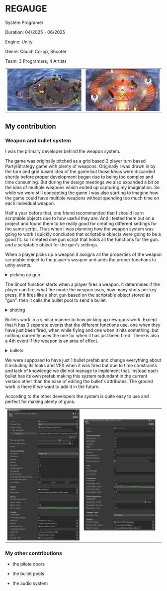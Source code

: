 # REGAUGE

System Programer

Duration: 04/2025 - 06/2025

Engine: Unity

Genre: Couch Co-op, Shooter

Team: 3 Programers, 4 Artists

<table>
  <tr>
    <td><img src="Gifs/4PlayerGameplay.gif" /></td>
    <td><img src="Gifs/SpinnyPlate.gif" /></td>
  </tr>
</table>

## My contribution

### Weapon and bullet system


I was the primary developer behind the weapon system.

The game was originally pitched as a grid based 2 player turn based Party/Strategy game with plenty of weapons. Originally I was drawn in by the turn and grid based idea of the game but those Ideas were discarded shortly before proper development began due to being too complex and time consuming. But during the design meetings we also expanded a bit on the idea of multiple weapons which ended up capturing my imagination. So while we were still concepting the game I was also starting to imagine how the game could have multiple weapons without spending too much time on each individual weapon.

Half a year before that, one friend recommended that I should learn scriptable objects due to how useful they are. And I tested them out on a project and found them to be really good for creating different settings for the same script. Thus when I was planning how the weapon system was going to work I quickly concluded that scriptable objects were going to be a good fit. so I created one gun script that holds all the functions for the gun. and a scriptable object for the gun's settings.

When a player picks up a weapon it assigns all the properties of the weapon scriptable object to the player's weapon and adds the proper functions to unity events.


<details>
  
  <summary> picking up gun </summary>

```csharp
public void NewGun(gunBase newgun)
    {
        if (!playerCharacter) { return; }
        fiering = false;
        if (gun.loopingAnimation) { animator.SetBool("IsFiring", fiering); }
        gun = newgun;
        source.loop = false;
        AudioClip clip = GameManager.Instance.AudioModulator(gun.equipSound, source, gun.equipMinPitch, gun.equipMaxPitch, gun.equipVolume);
        if (clip) { source.PlayOneShot(clip); }
        currentAmmo = gun.bulletCapasity;
        CheckForGun();

        if (laserSight)
        {
            laserSight.laserIsOn = gun.laserSight;
            laserSight.laserRange = gun.laserSightRange;
        }
        if (gun.shotGun)
        {
            fire -= Scatter;
            fire -= Fire;
            fire += Scatter;
        }
        else
        {
            fire -= Fire;
            fire -= Scatter;
            fire += Fire;
        }
        if (gun.doesItHaveRecoil)
        {
            fire -= Recoil;
            fire += Recoil;
        }
        else
        {
            fire -= Recoil;
        }
    }
```
  
</details>

The Shoot function starts when a player fires a weapon. It determines if the player can fire, what fire mode the weapon uses, how many shots per key press, if it fires like a shot gun based on the scriptable object stored as "gun". then it calls the bullet pool to send a bullet.

<details>
  <summary>shoting</summary>

  ```csharp
public void Shoot()
    {
        if (disableGun) { return; }

        if (currentAmmo > 0 && canFire && !keyDown && playerCharacter.playerMovement.CheckDashIntractability())
        {
            currentAmmo -= gun.consumed;
            SnapRotation();
            CheckForGun();
            canFire = false;
            fireMode[gun.fireMode.ToString()].Invoke();
        }
        else if (!keyDown && currentAmmo <= 0)
        {
            keyDown = true;
            DepressKey();
        }
    }

void SingleShot()
    {
        keyDown = true;
        StartCoroutine(Burst());
        StartCoroutine(Cooldown(gun.fireRate / firerateModifier));
    }
    void AutoShot()
    {
        StartCoroutine(Burst());
        StartCoroutine(Cooldown(gun.fireRate / firerateModifier));
    }

IEnumerator Burst()
    {
        for (int i = 0; i < gun.burstAmount; i++)
        {
            fire.Invoke();
            if (!fiering)
            {
                StartCoroutine(FireAudio());
            }
            yield return new WaitForSeconds(gun.timeBetweneBurstShots);

        }
        if (currentAmmo <= 0)
        {
            NewGun(baseGun);
        }
    }

public void Fire()
    {
        Vector3 firePos = HandleFirePos();
        Quaternion rotation = Quaternion.LookRotation(Vector3.up, GetAimDirection());
        Vector3 euler = rotation.eulerAngles;

        GameObject bullet = PoolManager.poolInstance.GiveBullet(gun.bullet, firePos, Quaternion.Euler(new Vector3(euler.x, euler.y, euler.z + UnityEngine.Random.Range(-gun.spread, gun.spread))), gun.bulletBase,
            transform.root.GetComponent<Collider>(), this);

        StartMuzzleFlash(firePos, rotation);
        StartShootAnim();
    }

void Scatter()
    {
        float temp = gun.spread;

        Quaternion rotation = Quaternion.LookRotation(Vector3.up, GetAimDirection());
        Vector3 euler = rotation.eulerAngles;
        Vector3 firePos = HandleFirePos();

        for (int i = 0; i < gun.pellets; i++)
        {
            if (temp >= 0)
            {
                temp -= (gun.spread / gun.pellets) * 2 * UnityEngine.Random.Range(0.5f, 1.5f);
            }
            temp *= -1;

            //GameObject bullet = Instantiate(gun.bullet, firePos, Quaternion.Euler(new Vector3(euler.x, euler.y, euler.z + temp)));
            GameObject bullet = PoolManager.poolInstance.GiveBullet(gun.bullet, firePos, Quaternion.Euler(new Vector3(euler.x, euler.y, euler.z + temp)), gun.bulletBase, transform.root.GetComponent<Collider>(), this);
            //InitializeBullet(bullet, firePos);

        }


        StartMuzzleFlash(firePos, rotation);
        StartShootAnim();
    }
```
</details>

Bullets work in a similar manner to how picking up new guns work. Except that it has 3 separate events that the different functions use. one when they have just been fired, when while flying and one when it hits something. but nothing currently uses the one for when it has just been fired. There is also a 4th event if the weapon is an area of effect.


<details>
<summary> bullets</summary>

```csharp
void SubscribeComponents()
    {
        if (bullet.bounce)
        {
            hit += Bounce;
        }
        if (bullet.aoe)
        {
            hit += AreaOfEffect;
        }
        if (bullet.aoeKnockBack)
        {
            aoeEffect += AOEKnockBack;
        }
        if (!bullet.aoeDamage)
        {
            hit += Damage;
        }
        else
        {
            aoeEffect += CallDamagePlayer;
        }
        if (bullet.destroyOnCollition)
        {
            hit += DestroyBullet;
        }
        if (bullet.magnetism)
        {
            flying += Magnetize;
        }
    }

```
  
</details>

We were supposed to have just 1 bullet prefab and change everything about it including its looks and VFX when it was fired but due to time constraints and lack of knowledge we did not manage to implement that. Instead each bullet has its own prefab making this system redundant in the current version other than the ease of editing the bullet's attributes. The ground work is there if we want to add it in the future.

According to the other developers the system is quite easy to use and perfect for making plenty of guns.


<table>
  <trt>
    <td><img src="Pictures/ExampleGunSettings.png"/></td>
    <td><img src="Pictures/ExampleBulletSettings.png"/><td>
  </trt>
</table>

### My other contributions

* the pilote doors

* the bullet pools

* the audio system 
